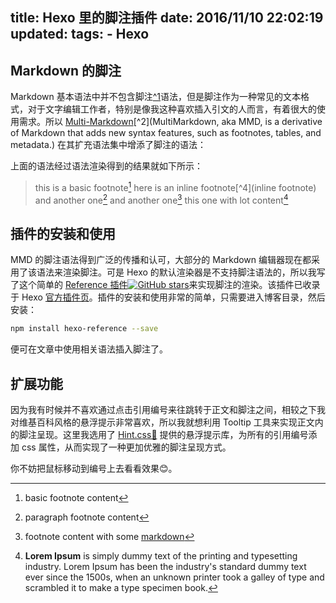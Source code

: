 title: Hexo 里的脚注插件
date: 2016/11/10 22:02:19
updated: 
tags:
    -  Hexo
---

## Markdown 的脚注

Markdown 基本语法中并不包含脚注[^1](英文称为footnote，用于为正文补充注解（解释性加注）或标明被引用于正文或注解的数据源。一般，脚注会在文章内以符号或数字标示，然后在文章末端（也就是文章的「脚」），列出所有的补充、数据源的详情。脚注让编者补充细节之余，也不影响行文的聚焦，让版面显得更整齐。)语法，但是脚注作为一种常见的文本格式，对于文字编辑工作者，特别是像我这种喜欢插入引文的人而言，有着很大的使用需求。所以 [Multi-Markdown](https://github.com/fletcher/MultiMarkdown-5)[^2](MultiMarkdown, aka MMD, is a derivative of Markdown that adds new syntax features, such as footnotes, tables, and metadata.) 在其扩充语法集中增添了脚注的语法：

<script src="https://coding.net/u/quentinchen/p/resources/git/raw/master/footnotes.js"><!--这是一段 Gist 的代码片段（coding 托管）--></script>

<!--more-->

上面的语法经过语法渲染得到的结果就如下所示：

> this is a basic footnote[^3]
> here is an inline footnote[^4](inline footnote)
> and another one[^5]
> and another one[^6]
> this one with lot content[^7]

## 插件的安装和使用

MMD 的脚注语法得到广泛的传播和认可，大部分的 Markdown 编辑器现在都采用了该语法来渲染脚注。可是 Hexo 的默认渲染器是不支持脚注语法的，所以我写了这个简单的 [Reference 插件![GitHub stars](https://img.shields.io/github/stars/quentin-chen/hexo-reference.svg?style=social&label=Star)](https://github.com/quentin-chen/hexo-reference)来实现脚注的渲染。该插件已收录于 Hexo [官方插件页](https://hexo.io/plugins/)。插件的安装和使用非常的简单，只需要进入博客目录，然后安装：

```bash
npm install hexo-reference --save
```

便可在文章中使用相关语法插入脚注了。

## 扩展功能

因为我有时候并不喜欢通过点击引用编号来往跳转于正文和脚注之间，相较之下我对维基百科风格的悬浮提示非常喜欢，所以我就想利用 Tooltip 工具来实现正文内的脚注呈现。这里我选用了 [Hint.css🔗](https://kushagragour.in/lab/hint/) 提供的悬浮提示库，为所有的引用编号添加 css 属性，从而实现了一种更加优雅的脚注呈现方式。

你不妨把鼠标移动到编号上去看看效果😊。

[^3]: basic footnote content
[^5]: paragraph
footnote
content
[^6]: footnote content with some [markdown](https://en.wikipedia.org/wiki/Markdown)
[^7]: **Lorem Ipsum** is simply dummy text of the printing and typesetting industry. Lorem Ipsum has been the industry's standard dummy text ever since the 1500s, when an unknown printer took a galley of type and scrambled it to make a type specimen book.